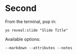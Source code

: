 
# Second

From the terminal, pop in:

  ```yo reveal:slide "Slide Title"```

Available options:

 ```--markdown --attributes --notes```
